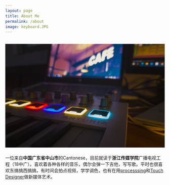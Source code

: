 ```yaml
---
layout: page
title: About Me
permalink: /about
image: keyboard.JPG
---
```

![MyMidiKeyboard](../assets/img/keyboard.JPG "midi keyboard")
---
一位来自**中国广东省中山市**的Cantonese，目前就读于**浙江传媒学院**广播电视工程（18中广）。喜欢着各种各样的音乐，偶尔会弹一下吉他，写写歌。平时也很喜欢东搞搞西搞搞，有时间会拍点视频，学学调色，也有在用[processsing](https://processing.org/)和[Touch Designer](https://derivative.ca/)做新媒体艺术。
